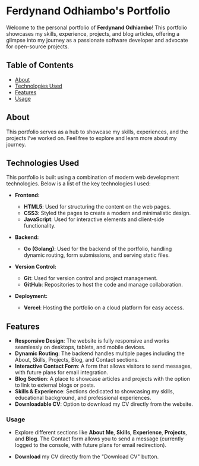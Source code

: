 # Ferdynand Odhiambo's Portfolio

Welcome to the personal portfolio of **Ferdynand Odhiambo**! This portfolio showcases my skills, experience, projects, and blog articles, offering a glimpse into my journey as a passionate software developer and advocate for open-source projects.

## Table of Contents

- [About](#about)
- [Technologies Used](#technologies-used)
- [Features](#features)
- [Usage](#usage)

## About

This portfolio serves as a hub to showcase my skills, experiences, and the projects I’ve worked on. Feel free to explore and learn more about my journey.

## Technologies Used

This portfolio is built using a combination of modern web development technologies. Below is a list of the key technologies I used:

- **Frontend:**
  - **HTML5**: Used for structuring the content on the web pages.
  - **CSS3**: Styled the pages to create a modern and minimalistic design.
  - **JavaScript**: Used for interactive elements and client-side functionality.
  
- **Backend:**
  - **Go (Golang)**: Used for the backend of the portfolio, handling dynamic routing, form submissions, and serving static files.

- **Version Control:**
  - **Git**: Used for version control and project management.
  - **GitHub**: Repositories to host the code and manage collaboration.

- **Deployment:**
  - **Vercel**: Hosting the portfolio on a cloud platform for easy access.

## Features

- **Responsive Design**: The website is fully responsive and works seamlessly on desktops, tablets, and mobile devices.
- **Dynamic Routing**: The backend handles multiple pages including the About, Skills, Projects, Blog, and Contact sections.
- **Interactive Contact Form**: A form that allows visitors to send messages, with future plans for email integration.
- **Blog Section**: A place to showcase articles and projects with the option to link to external blogs or posts.
- **Skills & Experience**: Sections dedicated to showcasing my skills, educational background, and professional experiences.
- **Downloadable CV**: Option to download my CV directly from the website.

### Usage

- Explore different sections like **About Me**, **Skills**, **Experience**, **Projects**, and **Blog**.
The Contact form allows you to send a message (currently logged to the console, with future plans for email redirection).

- **Download** my CV directly from the "Download CV" button.